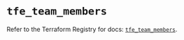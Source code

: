 # `tfe_team_members`

Refer to the Terraform Registry for docs: [`tfe_team_members`](https://registry.terraform.io/providers/hashicorp/tfe/0.56.0/docs/resources/team_members).
